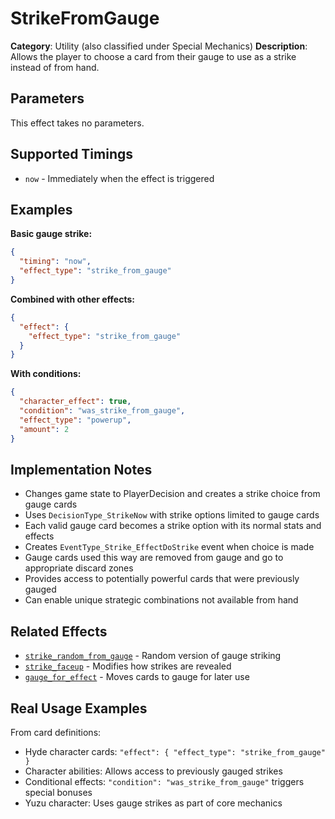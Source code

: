 # StrikeFromGauge

**Category**: Utility (also classified under Special Mechanics)
**Description**: Allows the player to choose a card from their gauge to use as a strike instead of from hand.

## Parameters

This effect takes no parameters.

## Supported Timings

- `now` - Immediately when the effect is triggered

## Examples

**Basic gauge strike:**
```json
{
  "timing": "now",
  "effect_type": "strike_from_gauge"
}
```

**Combined with other effects:**
```json
{
  "effect": {
    "effect_type": "strike_from_gauge"
  }
}
```

**With conditions:**
```json
{
  "character_effect": true,
  "condition": "was_strike_from_gauge",
  "effect_type": "powerup",
  "amount": 2
}
```

## Implementation Notes

- Changes game state to PlayerDecision and creates a strike choice from gauge cards
- Uses `DecisionType_StrikeNow` with strike options limited to gauge cards
- Each valid gauge card becomes a strike option with its normal stats and effects
- Creates `EventType_Strike_EffectDoStrike` event when choice is made
- Gauge cards used this way are removed from gauge and go to appropriate discard zones
- Provides access to potentially powerful cards that were previously gauged
- Can enable unique strategic combinations not available from hand

## Related Effects

- [`strike_random_from_gauge`](strike_random_from_gauge.md) - Random version of gauge striking
- [`strike_faceup`](strike_faceup.md) - Modifies how strikes are revealed
- [`gauge_for_effect`](../gauge/gauge_for_effect.md) - Moves cards to gauge for later use

## Real Usage Examples

From card definitions:
- Hyde character cards: `"effect": { "effect_type": "strike_from_gauge" }`
- Character abilities: Allows access to previously gauged strikes
- Conditional effects: `"condition": "was_strike_from_gauge"` triggers special bonuses
- Yuzu character: Uses gauge strikes as part of core mechanics